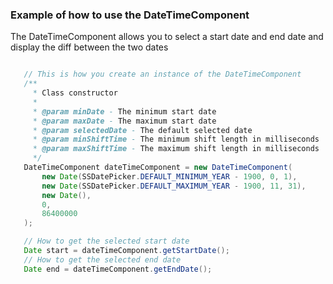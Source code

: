 ### Example of how to use the DateTimeComponent
The DateTimeComponent allows you to select a start date and end date and display the diff between the two dates

```java

   // This is how you create an instance of the DateTimeComponent
   /**
     * Class constructor
     *
     * @param minDate - The minimum start date
     * @param maxDate - The maximum start date
     * @param selectedDate - The default selected date
     * @param minShiftTime - The minimum shift length in milliseconds
     * @param maxShiftTime - The maximum shift length in milliseconds
     */
   DateTimeComponent dateTimeComponent = new DateTimeComponent(
       new Date(SSDatePicker.DEFAULT_MINIMUM_YEAR - 1900, 0, 1), 
       new Date(SSDatePicker.DEFAULT_MAXIMUM_YEAR - 1900, 11, 31), 
       new Date(), 
       0, 
       86400000
   );

   // How to get the selected start date
   Date start = dateTimeComponent.getStartDate();
   // How to get the selected end date
   Date end = dateTimeComponent.getEndDate();
    
```
